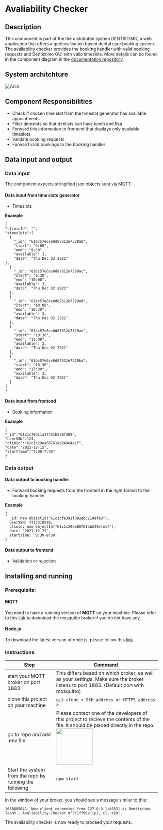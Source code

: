# Avaliability Checker

## Description

This component is part of the the distributed system DENTISTIMO, a web application that offers a geolocalisation based dental care booking system.
The avaliability checker provides the booking handler with valid booking requests and Dentistimo GUI with valid timeslots. More details can be found in the component diagram in the [documentation repository](https://git.chalmers.se/courses/dit355/test-teams-formation/team-5/team-4-project). 

## System architchture

![Arch](https://user-images.githubusercontent.com/59511737/148954010-db589e52-8cfc-4631-95ac-eb99c47b87cd.png)


## Component Responsibilities

- Check if chosen time slot from the timeslot generator has available appointments 
- Filter timeslots so that dentists can have lunch and fika
- Forward this information to frontend that displays only available timeslots
- Validate booking requests
- Forward valid bookings to the booking handler



## Data input and output
### Data input

The component expects stringified json objects sent via MQTT. 

#### Data input from time slots generator
- Timeslots

<b>Example</b>

```
{
"clinicId": "",
"timeslots":[
  {
    "_id": "61bc57e6ce0d87512e7329ab",
    "start": "9:00",
    "end": "9:30",
    "available": 3,
    "date": "Thu Dec 02 2021"
},
  {
    "_id": "61bc57e6ce0d87512e7329ac",
    "start": "9:30",
    "end": "10:00",
    "available": 3,
    "date": "Thu Dec 02 2021"
  },
  {
    "_id": "61bc57e6ce0d87512e7329ad",
    "start": "10:00",
    "end": "10:30",
    "available": 3,
    "date": "Thu Dec 02 2021"
  },
  {
    "_id": "61bc57e6ce0d87512e7329ae",
    "start": "10:30",
    "end": "11:00",
    "available": 3,
    "date": "Thu Dec 02 2021"
  },
  {
    "_id": "61bc57e6ce0d87512e7329ba",
    "start": "16:30",
    "end": "17:00",
    "available": 3,
    "date": "Thu Dec 02 2021"
  }
]
}
```



#### Data input from frontend
- Booking information

**Example**
```
{
"_id":"61c1c78d11a27701b938fd09",
"userSSN":124,
"clinic":"61c1c29ea80761ab249e4e1f",
"date":"2021-12-15",
"startTime":"7:00-7:30"
}
```


### Data output

#### Data output to booking handler
- Forward booking requests from the frontent in the right format to the booking handler

**Example**

```
{
  _id: new ObjectId("61c1cfe391f392eb3210efa9"),
  userSSN: 7712318998,
  clinic: new ObjectId("61c1c29ea80761ab249e4e1f"),
  date: '2021-12-29',
  startTime: '8:30-9:00'
}
```


#### Data output to frontend
- Validation or rejection


## Installing and running

### Prerequisits:
#### MQTT
You need to have a running version of <b>MQTT</b> on your machine. Please refer to this [link](https://www.google.com/url?sa=t&rct=j&q=&esrc=s&source=web&cd=&ved=2ahUKEwjG3fWb6NH0AhXpQvEDHSGLC2MQFnoECAMQAQ&url=https%3A%2F%2Fmosquitto.org%2Fdownload%2F&usg=AOvVaw2rLN-Os_zfUrtqeV1Lrunf) to download the mosquitto broker if you do not have any. 
#### Node.js
To download the latest version of node.js, please follow this [link](https://nodejs.org/en/download/)

### Instructions

| Step | Command |
| ------ | ------ |
| start your MQTT broker on port 1883| This differs based on which broker, as well as your settings. Make sure the broker listens to port 1883. (Default port with mosquitto) |
| clone this project on your machine | `git clone < SSH address or HTTPS address >` |
| go to repo and add .env file | Please contact one of the developers of this project to recieve the contents of the file. It should be placed directly in the repo. <img src="./Assets/picEnv.png"  width="120" height="120">|
| Start the system from the repo by running the following  | `npm start` |

In the window of your broker, you should see a message similar to this:

`1638885841: New client connected from 127.0.0.1:49531 as Dentistimo Team5 - Avaliability Checker n°3c1ff99e (p2, c1, k60).`

The availability checker is now ready to proceed your requests.  




